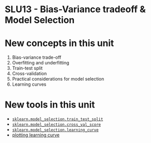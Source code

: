 # SLU13 - Bias-Variance tradeoff & Model Selection


# New concepts in this unit

1. Bias-variance trade-off
2. Overfitting and underfitting
3. Train-test split
4. Cross-validation
5. Practical considerations for model selection
6. Learning curves

# New tools in this unit

* [`sklearn.model_selection.train_test_split`](http://scikit-learn.org/stable/modules/generated/sklearn.model_selection.train_test_split.html)
* [`sklearn.model_selection.cross_val_score`](https://scikit-learn.org/stable/modules/generated/sklearn.model_selection.cross_val_score.html)
* [`sklearn.model_selection.learning_curve`](https://scikit-learn.org/stable/modules/generated/sklearn.model_selection.learning_curve.html#sklearn.model_selection.learning_curve)
* [plotting learning curve](http://scikit-learn.org/stable/auto_examples/model_selection/plot_learning_curve.html)

